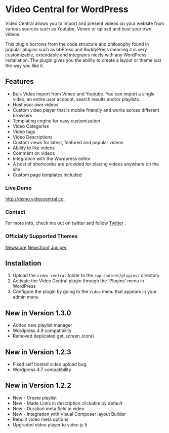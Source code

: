 # Video Central for WordPress

Video Central allows you to import and present videos on your website from various sources such as Youtube, Vimeo or upload and host your own videos.

This plugin borrows from the code structure and philosophy found in popular plugins such as bbPress and BuddyPress meaning it is very customizable, extendable and integrates nicely with any WordPress installation. The plugin gives you the ability to create a layout or theme just the way you like it.

## Features

* Bulk Video import from Vimeo and Youtube. You can import a single video, an entire user account, search results and/or playlists.
* Host your own videos
* Custom video player that is mobile friendly and works across different browsers
* Templating engine for easy customization
* Video Categories
* Video tags
* Video Descriptions
* Custom views for latest, featured and popular videos
* Ability to like videos
* Comment on videos
* Integration with the Wordpress editor
* A host of shortcodes are provided for placing videos anywhere on the site.
* Custom page templates included

### Live Demo
<a href="http://demo.videocentral.co">http://demo.videocentral.co</a>.

### Contact
For more info, check me out on twitter and follow <a href="http://twitter.com/frankGM1">Twitter</a> .

### Officially Supported Themes
<a href="http://themes.radiumthemes.com/wp/newscore">Newscore</a>
<a href="http://themes.radiumthemes.com/wp/newsfront">Newsfront</a>
<a href="http://themes.radiumthemes.com/?theme=Juniper">Juniper</a>

## Installation

1. Upload the `video-central` folder to the `/wp-content/plugins/` directory
2. Activate the Video Central plugin through the 'Plugins' menu in WordPress
3. Configure the plugin by going to the `Video` menu that appears in your admin menu

## New in Version 1.3.0

* Added new playlist manager
* Wordpress 4.9 compatibility
* Removed deplicated get_screen_icon()

## New in Version 1.2.3

* Fixed self hosted video upload bug.
* Wordpress 4.7 compatibility

## New in Version 1.2.2

* New - Create playlist
* New - Made Links in description clickable by default
* New - Duration meta field in video
* New - Integration with Visual Composer layout Builder
* Rebuilt video meta options
* Upgraded video player to video js 5
